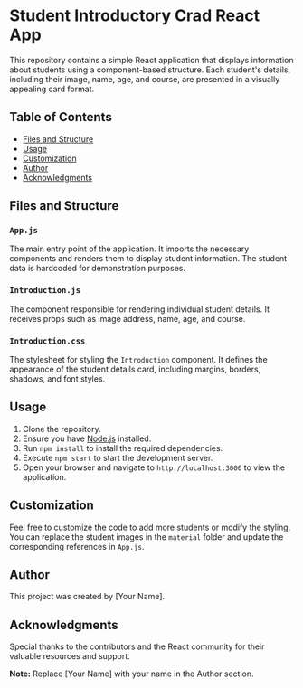 # Student Introductory Crad React App

This repository contains a simple React application that displays information about students using a component-based structure. Each student's details, including their image, name, age, and course, are presented in a visually appealing card format.

## Table of Contents

- [Files and Structure](#files-and-structure)
- [Usage](#usage)
- [Customization](#customization)
- [Author](#author)
- [Acknowledgments](#acknowledgments)

## Files and Structure

### `App.js`

The main entry point of the application. It imports the necessary components and renders them to display student information. The student data is hardcoded for demonstration purposes.

### `Introduction.js`

The component responsible for rendering individual student details. It receives props such as image address, name, age, and course.

### `Introduction.css`

The stylesheet for styling the `Introduction` component. It defines the appearance of the student details card, including margins, borders, shadows, and font styles.

## Usage

1. Clone the repository.
2. Ensure you have [Node.js](https://nodejs.org/) installed.
3. Run `npm install` to install the required dependencies.
4. Execute `npm start` to start the development server.
5. Open your browser and navigate to `http://localhost:3000` to view the application.

## Customization

Feel free to customize the code to add more students or modify the styling. You can replace the student images in the `material` folder and update the corresponding references in `App.js`.

## Author

This project was created by [Your Name].

## Acknowledgments

Special thanks to the contributors and the React community for their valuable resources and support.

**Note:** Replace [Your Name] with your name in the Author section.
